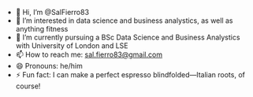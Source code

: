 - 👋 Hi, I’m @SalFierro83
- 👀 I’m interested in data science and business analystics, as well as anything fitness
- 🌱 I’m currently pursuing a BSc Data Science and Business Analystics with University of London and LSE
- 📫 How to reach me: sal.fierro83@gmail.com
- 😄 Pronouns: he/him
- ⚡ Fun fact: I can make a perfect espresso blindfolded—Italian roots, of course!

<!---
SalFierro83/SalFierro83 is a ✨ special ✨ repository because its `README.md` (this file) appears on your GitHub profile.
You can click the Preview link to take a look at your changes.
--->
